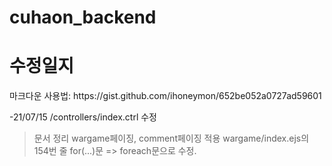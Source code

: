 # cuhaon_backend
<h1>수정일지</h1>
마크다운 사용법: https://gist.github.com/ihoneymon/652be052a0727ad59601

-21/07/15
  /controllers/index.ctrl 수정
  >문서 정리
  >wargame페이징, comment페이징 적용
  >wargame/index.ejs의 154번 줄 for(...)문 => foreach문으로 수정.
